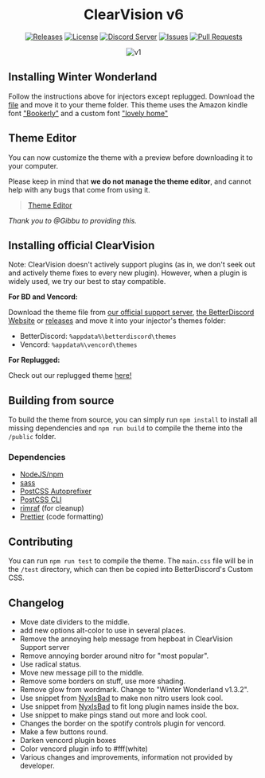 [release-badge]: https://img.shields.io/github/v/release/ClearVision/ClearVision-v6?include_prereleases&style=flat-square
[release-link]: https://github.com/ClearVision/ClearVision-v6/releases
[license-badge]: https://img.shields.io/github/license/ClearVision/ClearVision-v6?style=flat-square
[license-link]: https://github.com/ClearVision/ClearVision-v6/blob/master/LICENSE
[discord-badge]: https://discord.com/api/guilds/212324635356692500/widget.png?style=shield
[discord-link]: https://clearvision.github.io/join
[issues-badge]: https://img.shields.io/github/issues/ClearVision/ClearVision-v6?style=flat-square
[issues-link]: https://github.com/ClearVision/ClearVision-v6/issues
[prs-badge]: https://img.shields.io/github/issues-pr/ClearVision/ClearVision-v6?style=flat-square
[prs-link]: https://github.com/ClearVision/ClearVision-v6/pulls

<div align="center">

# ClearVision v6

[![Releases][release-badge]][release-link]
[![License][license-badge]][license-link]
[![Discord Server][discord-badge]][discord-link]
[![Issues][issues-badge]][issues-link]
[![Pull Requests][prs-badge]][prs-link]

![v1](https://i.imgur.com/p99DoDp.png)

</div>

## Installing Winter Wonderland

Follow the instructions above for injectors except replugged. Download the [file](https://github.com/BabyBoySnow/SnowVision/blob/master/Winter%20Wonderland.css) and move it to your theme folder. This theme uses the Amazon kindle font ["Bookerly"](https://www.cufonfonts.com/font/bookerly) and a custom font ["lovely home"](https://www.dafont.com/lovely-home.font)

## Theme Editor

You can now customize the theme with a preview before downloading it to your computer.

Please keep in mind that **we do not manage the theme editor**, and cannot help with any bugs that come from using it.

> [Theme Editor](https://bdeditor.dev/theme/clearvision)

_Thank you to @Gibbu to providing this._

## Installing official ClearVision

Note: ClearVision doesn't actively support plugins (as in, we don't seek out and actively theme fixes to every new plugin). However, when a plugin is widely used, we try our best to stay compatible.

**For BD and Vencord:**

Download the theme file from [our official support server](https://clearvision.github.io/join), [the BetterDiscord Website](https://betterdiscord.app/theme/ClearVision) or [releases](https://github.com/ClearVision/ClearVision-v6/releases) and move it into your injector's themes folder:

- BetterDiscord: `%appdata%\betterdiscord\themes`
- Vencord: `%appdata%\vencord\themes`

**For Replugged:**

Check out our replugged theme [here!](https://github.com/ClearVision/CV-Replugged)

## Building from source

To build the theme from source, you can simply run `npm install` to install all missing dependencies and `npm run build` to compile the theme into the `/public` folder.

### Dependencies

- [NodeJS/npm](https://nodejs.org/)
- [sass](https://www.npmjs.com/package/sass)
- [PostCSS Autoprefixer](https://www.npmjs.com/package/autoprefixer)
- [PostCSS CLI](https://www.npmjs.com/package/postcss-cli)
- [rimraf](https://www.npmjs.com/package/rimraf) (for cleanup)
- [Prettier](https://www.npmjs.com/package/prettier) (code formatting)

## Contributing

You can run `npm run test` to compile the theme.
The `main.css` file will be in the `/test` directory, which can then be copied into BetterDiscord's Custom CSS.

## Changelog

- Move date dividers to the middle.
- add new options alt-color to use in several places.
- Remove the annoying help message from hepboat in ClearVision Support server
- Remove annoying border around nitro for "most popular".
- Use radical status.
- Move new message pill to the middle.
- Remove some borders on stuff, use more shading.
- Remove glow from wordmark. Change to "Winter Wonderland v1.3.2".
- Use snippet from [NyxIsBad](https://github.com/NyxIsBad) to make non nitro users look cool.
- Use snippet from [NyxIsBad](https://github.com/NyxIsBad) to fit long plugin names inside the box.
- Use snippet to make pings stand out more and look cool.
- Changes the border on the spotify controls plugin for vencord.
- Make a few buttons round.
- Darken vencord plugin boxes
- Color vencord plugin info to #fff(white)
- Various changes and improvements, information not provided by developer.
